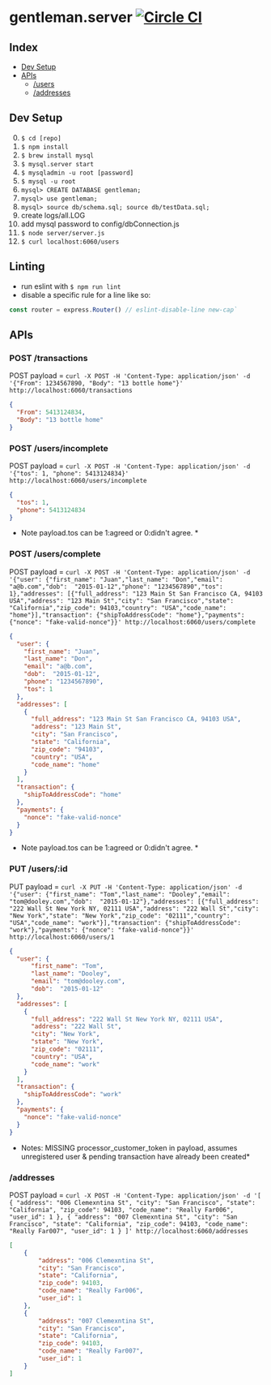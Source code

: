 gentleman.server [![Circle CI](https://circleci.com/gh/projectLiftOff/surpriseHer.server/tree/master.svg?style=svg)](https://circleci.com/gh/projectLiftOff/surpriseHer.server/tree/master)
================

Index
----------------
* [Dev Setup](#user-content-dev-setup)
* [APIs](#user-content-apis)
    * [/users](#user-content-users)
    * [/addresses](#user-content-addresses)

Dev Setup
----------------
0. `$ cd [repo]`
0. `$ npm install`
0. `$ brew install mysql`
0. `$ mysql.server start`
0. `$ mysqladmin -u root [password]`
0. `$ mysql -u root`
0. `mysql> CREATE DATABASE gentleman;`
0. `mysql> use gentleman;`
0. `mysql> source db/schema.sql; source db/testData.sql;`
0. create logs/all.LOG
0. add mysql password to config/dbConnection.js
0. `$ node server/server.js`
0. `$ curl localhost:6060/users`

Linting
----------------
- run eslint with `$ npm run lint`
- disable a specific rule for a line like so:
```javascript
const router = express.Router() // eslint-disable-line new-cap`
```

APIs
----------------
### POST /transactions
POST payload = `curl -X POST -H 'Content-Type: application/json' -d '{"From": 1234567890, "Body": "13 bottle home"}' http://localhost:6060/transactions`
```json
{
  "From": 5413124834,
  "Body": "13 bottle home"
}
```

### POST /users/incomplete
POST payload = `curl -X POST -H 'Content-Type: application/json' -d '{"tos": 1, "phone": 5413124834}' http://localhost:6060/users/incomplete`
```json
{
  "tos": 1,
  "phone": 5413124834
}
```
* Note payload.tos can be 1:agreed or 0:didn't agree. *

### POST /users/complete
POST payload = `curl -X POST -H 'Content-Type: application/json' -d '{"user": {"first_name": "Juan","last_name": "Don","email": "a@b.com","dob":  "2015-01-12","phone": "1234567890","tos": 1},"addresses": [{"full_address": "123 Main St San Francisco CA, 94103 USA","address": "123 Main St","city": "San Francisco","state": "California","zip_code": 94103,"country": "USA","code_name": "home"}],"transaction": {"shipToAddressCode": "home"},"payments": {"nonce": "fake-valid-nonce"}}' http://localhost:6060/users/complete`
```json
{
  "user": {
    "first_name": "Juan",
    "last_name": "Don",
    "email": "a@b.com",
    "dob":  "2015-01-12",
    "phone": "1234567890",
    "tos": 1
  },
  "addresses": [
    {
      "full_address": "123 Main St San Francisco CA, 94103 USA",
      "address": "123 Main St",
      "city": "San Francisco",
      "state": "California",
      "zip_code": "94103",
      "country": "USA",
      "code_name": "home"
    }
  ],
  "transaction": {
    "shipToAddressCode": "home"
  },
  "payments": {
    "nonce": "fake-valid-nonce"
  }
}
```
* Note payload.tos can be 1:agreed or 0:didn't agree. *

### PUT /users/:id
PUT payload = `curl -X PUT -H 'Content-Type: application/json' -d '{"user": {"first_name": "Tom","last_name": "Dooley","email": "tom@dooley.com","dob":  "2015-01-12"},"addresses": [{"full_address": "222 Wall St New York NY, 02111 USA","address": "222 Wall St","city": "New York","state": "New York","zip_code": "02111","country": "USA","code_name": "work"}],"transaction": {"shipToAddressCode": "work"},"payments": {"nonce": "fake-valid-nonce"}}' http://localhost:6060/users/1`
```json
{
  "user": {
      "first_name": "Tom",
      "last_name": "Dooley",
      "email": "tom@dooley.com",
      "dob":  "2015-01-12"
  },
  "addresses": [
    {
      "full_address": "222 Wall St New York NY, 02111 USA",
      "address": "222 Wall St",
      "city": "New York",
      "state": "New York",
      "zip_code": "02111",
      "country": "USA",
      "code_name": "work"
    }
  ],
  "transaction": {
    "shipToAddressCode": "work"
  },
  "payments": {
    "nonce": "fake-valid-nonce"
  }
}
```
* Notes: MISSING processor_customer_token in payload, assumes unregistered user & pending transaction have already been created*

### /addresses

POST payload = `curl -X POST -H 'Content-Type: application/json' -d '[ { "address": "006 Clemexntina St", "city": "San Francisco", "state": "California", "zip_code": 94103, "code_name": "Really Far006", "user_id": 1 }, { "address": "007 Clemexntina St", "city": "San Francisco", "state": "California", "zip_code": 94103, "code_name": "Really Far007", "user_id": 1 } ]' http://localhost:6060/addresses`
```json
[
    {
        "address": "006 Clemexntina St",
        "city": "San Francisco",
        "state": "California",
        "zip_code": 94103,
        "code_name": "Really Far006",
        "user_id": 1
    },
    {
        "address": "007 Clemexntina St",
        "city": "San Francisco",
        "state": "California",
        "zip_code": 94103,
        "code_name": "Really Far007",
        "user_id": 1
    }
]
```
